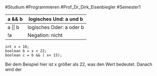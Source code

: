 #Studium #Programmieren #Prof_Dr_Dirk_Eisenbiegler #Semester1 

| a && b   | logisches Und: a und b   |
| -------- | ------------------------ |
| a \|\| b | logisches Oder: a oder b |
| !a       | Negation: nicht          |

```
int x = 16;
boolean b = x < 22;
boolean c = b && ( x< 15);
```

Bei dem Beispiel hier ist x größer als 22, was den Wert  bedeutet. Danach wird der 
